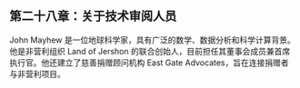 ## 第二十八章：**关于技术审阅人员**

John Mayhew 是一位地球科学家，具有广泛的数学、数据分析和科学计算背景。他是非营利组织 Land of Jershon 的联合创始人，目前担任其董事会成员兼首席执行官。他还建立了慈善捐赠顾问机构 East Gate Advocates，旨在连接捐赠者与非营利项目。

